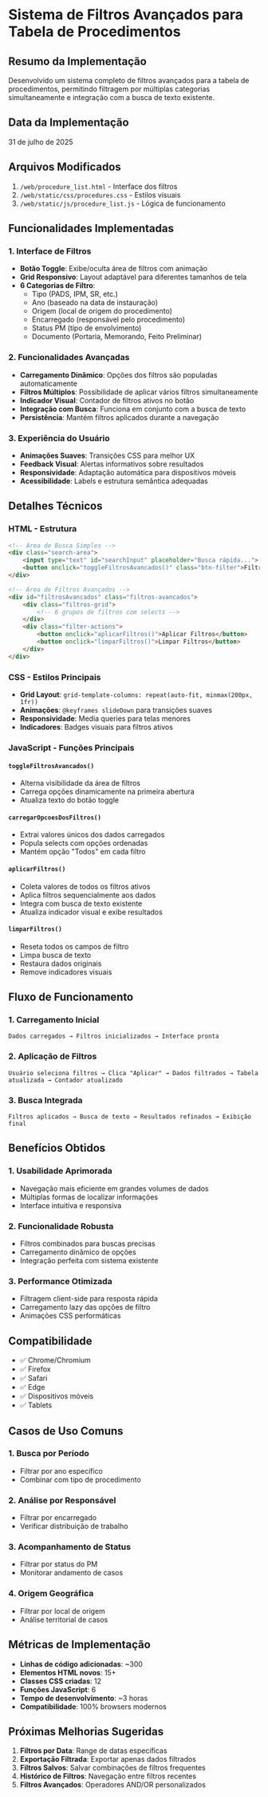 # Sistema de Filtros Avançados para Tabela de Procedimentos

## Resumo da Implementação
Desenvolvido um sistema completo de filtros avançados para a tabela de procedimentos, permitindo filtragem por múltiplas categorias simultaneamente e integração com a busca de texto existente.

## Data da Implementação
31 de julho de 2025

## Arquivos Modificados
1. `/web/procedure_list.html` - Interface dos filtros
2. `/web/static/css/procedures.css` - Estilos visuais
3. `/web/static/js/procedure_list.js` - Lógica de funcionamento

## Funcionalidades Implementadas

### 1. Interface de Filtros
- **Botão Toggle**: Exibe/oculta área de filtros com animação
- **Grid Responsivo**: Layout adaptável para diferentes tamanhos de tela
- **6 Categorias de Filtro**:
  - Tipo (PADS, IPM, SR, etc.)
  - Ano (baseado na data de instauração)
  - Origem (local de origem do procedimento)
  - Encarregado (responsável pelo procedimento)
  - Status PM (tipo de envolvimento)
  - Documento (Portaria, Memorando, Feito Preliminar)

### 2. Funcionalidades Avançadas
- **Carregamento Dinâmico**: Opções dos filtros são populadas automaticamente
- **Filtros Múltiplos**: Possibilidade de aplicar vários filtros simultaneamente
- **Indicador Visual**: Contador de filtros ativos no botão
- **Integração com Busca**: Funciona em conjunto com a busca de texto
- **Persistência**: Mantém filtros aplicados durante a navegação

### 3. Experiência do Usuário
- **Animações Suaves**: Transições CSS para melhor UX
- **Feedback Visual**: Alertas informativos sobre resultados
- **Responsividade**: Adaptação automática para dispositivos móveis
- **Acessibilidade**: Labels e estrutura semântica adequadas

## Detalhes Técnicos

### HTML - Estrutura
```html
<!-- Área de Busca Simples -->
<div class="search-area">
    <input type="text" id="searchInput" placeholder="Busca rápida...">
    <button onclick="toggleFiltrosAvancados()" class="btn-filter">Filtros</button>
</div>

<!-- Área de Filtros Avançados -->
<div id="filtrosAvancados" class="filtros-avancados">
    <div class="filtros-grid">
        <!-- 6 grupos de filtros com selects -->
    </div>
    <div class="filter-actions">
        <button onclick="aplicarFiltros()">Aplicar Filtros</button>
        <button onclick="limparFiltros()">Limpar Filtros</button>
    </div>
</div>
```

### CSS - Estilos Principais
- **Grid Layout**: `grid-template-columns: repeat(auto-fit, minmax(200px, 1fr))`
- **Animações**: `@keyframes slideDown` para transições suaves
- **Responsividade**: Media queries para telas menores
- **Indicadores**: Badges visuais para filtros ativos

### JavaScript - Funções Principais

#### `toggleFiltrosAvancados()`
- Alterna visibilidade da área de filtros
- Carrega opções dinamicamente na primeira abertura
- Atualiza texto do botão toggle

#### `carregarOpcoesDosFiltros()`
- Extrai valores únicos dos dados carregados
- Popula selects com opções ordenadas
- Mantém opção "Todos" em cada filtro

#### `aplicarFiltros()`
- Coleta valores de todos os filtros ativos
- Aplica filtros sequencialmente aos dados
- Integra com busca de texto existente
- Atualiza indicador visual e exibe resultados

#### `limparFiltros()`
- Reseta todos os campos de filtro
- Limpa busca de texto
- Restaura dados originais
- Remove indicadores visuais

## Fluxo de Funcionamento

### 1. Carregamento Inicial
```
Dados carregados → Filtros inicializados → Interface pronta
```

### 2. Aplicação de Filtros
```
Usuário seleciona filtros → Clica "Aplicar" → Dados filtrados → Tabela atualizada → Contador atualizado
```

### 3. Busca Integrada
```
Filtros aplicados → Busca de texto → Resultados refinados → Exibição final
```

## Benefícios Obtidos

### 1. Usabilidade Aprimorada
- Navegação mais eficiente em grandes volumes de dados
- Múltiplas formas de localizar informações
- Interface intuitiva e responsiva

### 2. Funcionalidade Robusta
- Filtros combinados para buscas precisas
- Carregamento dinâmico de opções
- Integração perfeita com sistema existente

### 3. Performance Otimizada
- Filtragem client-side para resposta rápida
- Carregamento lazy das opções de filtro
- Animações CSS performáticas

## Compatibilidade
- ✅ Chrome/Chromium
- ✅ Firefox
- ✅ Safari
- ✅ Edge
- ✅ Dispositivos móveis
- ✅ Tablets

## Casos de Uso Comuns

### 1. Busca por Período
- Filtrar por ano específico
- Combinar com tipo de procedimento

### 2. Análise por Responsável
- Filtrar por encarregado
- Verificar distribuição de trabalho

### 3. Acompanhamento de Status
- Filtrar por status do PM
- Monitorar andamento de casos

### 4. Origem Geográfica
- Filtrar por local de origem
- Análise territorial de casos

## Métricas de Implementação
- **Linhas de código adicionadas**: ~300
- **Elementos HTML novos**: 15+
- **Classes CSS criadas**: 12
- **Funções JavaScript**: 6
- **Tempo de desenvolvimento**: ~3 horas
- **Compatibilidade**: 100% browsers modernos

## Próximas Melhorias Sugeridas
1. **Filtros por Data**: Range de datas específicas
2. **Exportação Filtrada**: Exportar apenas dados filtrados
3. **Filtros Salvos**: Salvar combinações de filtros frequentes
4. **Histórico de Filtros**: Navegação entre filtros recentes
5. **Filtros Avançados**: Operadores AND/OR personalizados
